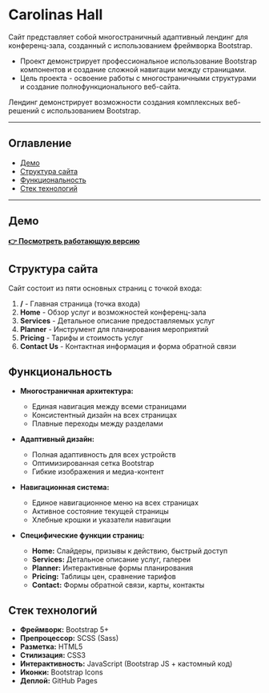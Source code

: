 # Carolinas Hall

Сайт представляет собой многостраничный адаптивный лендинг для конференц-зала, созданный с использованием фреймворка Bootstrap.

- Проект демонстрирует профессиональное использование Bootstrap компонентов и создание сложной навигации между страницами.
- Цель проекта - освоение работы с многостраничными структурами и создание полнофункционального веб-сайта.

Лендинг демонстрирует возможности создания комплексных веб-решений с использованием Bootstrap.

---

## Оглавление

- [Демо](#демо)
- [Структура сайта](#структура-сайта)
- [Функциональность](#функциональность)
- [Стек технологий](#стек-технологий)

---

## Демо

**[👉 Посмотреть работающую версию](https://kalachinskii.github.io/bootstrapSite/)**

## Структура сайта

Сайт состоит из пяти основных страниц с точкой входа:

1. **/** - Главная страница (точка входа)
2. **Home** - Обзор услуг и возможностей конференц-зала
3. **Services** - Детальное описание предоставляемых услуг
4. **Planner** - Инструмент для планирования мероприятий
5. **Pricing** - Тарифы и стоимость услуг
6. **Contact Us** - Контактная информация и форма обратной связи

## Функциональность

- **Многостраничная архитектура:**
  - Единая навигация между всеми страницами
  - Консистентный дизайн на всех страницах
  - Плавные переходы между разделами

- **Адаптивный дизайн:**
  - Полная адаптивность для всех устройств
  - Оптимизированная сетка Bootstrap
  - Гибкие изображения и медиа-контент

- **Навигационная система:**
  - Единое навигационное меню на всех страницах
  - Активное состояние текущей страницы
  - Хлебные крошки и указатели навигации

- **Специфические функции страниц:**
  - **Home:** Слайдеры, призывы к действию, быстрый доступ
  - **Services:** Детальное описание услуг, галереи
  - **Planner:** Интерактивные формы планирования
  - **Pricing:** Таблицы цен, сравнение тарифов
  - **Contact:** Формы обратной связи, карты, контакты

## Стек технологий

- **Фреймворк:** Bootstrap 5+
- **Препроцессор:** SCSS (Sass)
- **Разметка:** HTML5
- **Стилизация:** CSS3
- **Интерактивность:** JavaScript (Bootstrap JS + кастомный код)
- **Иконки:** Bootstrap Icons
- **Деплой:** GitHub Pages
